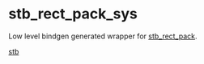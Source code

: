 # stb_rect_pack_sys

Low level bindgen generated wrapper for [stb_rect_pack](https://github.com/nothings/stb/blob/master/stb_rect_pack.h).

[stb](https://github.com/nothings/stb)
